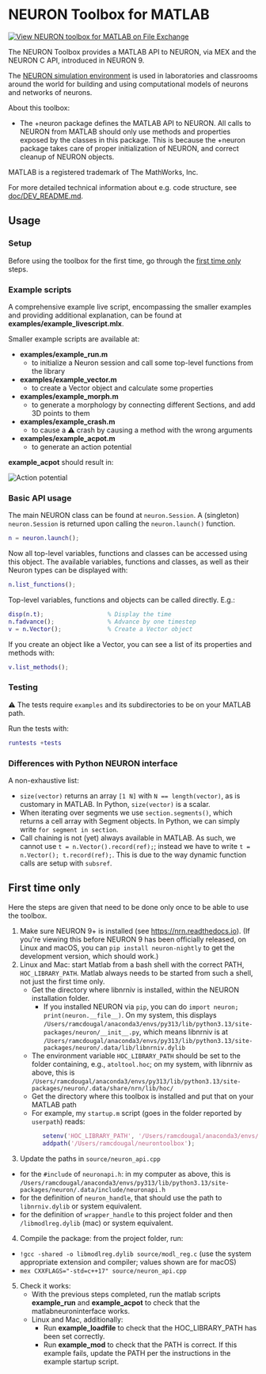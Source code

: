 # NEURON Toolbox for MATLAB
[![View NEURON toolbox for MATLAB on File Exchange](https://www.mathworks.com/matlabcentral/images/matlab-file-exchange.svg)](https://www.mathworks.com/matlabcentral/fileexchange/135842-neuron-toolbox-for-matlab)

The NEURON Toolbox provides a MATLAB API to NEURON, via MEX and the NEURON C API, introduced in NEURON 9.

The [NEURON simulation environment](https://nrn.readthedocs.io/) is used
in laboratories and classrooms around the world for building and using
computational models of neurons and networks of neurons.

About this toolbox:

- The +neuron package defines the MATLAB API to NEURON. All calls to
  NEURON from MATLAB should only use methods and properties exposed by
  the classes in this package.
  This is because the +neuron package takes care of proper initialization
  of NEURON, and correct cleanup of NEURON objects.


MATLAB is a registered trademark of The MathWorks, Inc.

For more detailed technical information about e.g. code structure, see [doc/DEV_README.md](doc/DEV_README.md).

## Usage

### Setup

Before using the toolbox for the first time, go through the [first time only](#first-time) steps.

### Example scripts

A comprehensive example live script, encompassing the smaller examples and providing additional explanation, can be found at **examples/example_livescript.mlx**.

Smaller example scripts are available at:
- **examples/example_run.m**
    - to initialize a Neuron session and call some top-level functions from the library
- **examples/example_vector.m**
    - to create a Vector object and calculate some properties
- **examples/example_morph.m**
    - to generate a morphology by connecting different Sections, and add 3D points to them
- **examples/example_crash.m**
    - to cause a :warning: crash by causing a method with the wrong arguments
- **examples/example_acpot.m**
    - to generate an action potential

**example_acpot** should result in:

![Action potential](doc/acpot.jpg)

### Basic API usage

The main NEURON class can be found at `neuron.Session`. A (singleton) 
`neuron.Session` is returned upon calling the `neuron.launch()` function.

```matlab
n = neuron.launch();
```

Now all top-level variables, functions and classes can be accessed
using this object. The available variables, functions and classes, as
well as their Neuron types can be displayed with:

```matlab
n.list_functions();
```

Top-level variables, functions and objects can be called directly. E.g.:

```matlab
disp(n.t);                  % Display the time
n.fadvance();               % Advance by one timestep
v = n.Vector();             % Create a Vector object
```

If you create an object like a Vector, you can see a list of its
properties and methods with:

```matlab
v.list_methods();
```

### Testing

:warning: The tests require `examples` and its subdirectories to be on your MATLAB path.

Run the tests with:

```matlab
runtests +tests
```

### Differences with Python NEURON interface

A non-exhaustive list:
- `size(vector)` returns  an array `[1 N]` with `N == length(vector)`, 
  as is customary in MATLAB. In Python, `size(vector)` is a scalar.
- When iterating over segments we use `section.segments()`, which returns
  a cell array with Segment objects. In Python, we can simply write 
  `for segment in section`.
- Call chaining is not (yet) always available in MATLAB. As such, we cannot
  use `t = n.Vector().record(ref);`; instead we have to write
  `t = n.Vector(); t.record(ref);`. This is due to the way dynamic function
  calls are setup with `subsref`.

<a id="first-time"></a>
## First time only

Here the steps are given that need to be done only once to be able to use the toolbox.

1. Make sure NEURON 9+ is installed (see https://nrn.readthedocs.io). (If you're viewing this before NEURON 9 has been officially released, on Linux and macOS, you can `pip install neuron-nightly` to get the development version, which should work.)
2. Linux and Mac: start Matlab from a bash shell with the correct PATH, `HOC_LIBRARY_PATH`. Matlab always needs to be started from such a shell, not just the first time only.
   - Get the directory where libnrniv is installed, within the NEURON installation folder.
     - If you installed NEURON via `pip`, you can do `import neuron; print(neuron.__file__)`. On my system, this displays `/Users/ramcdougal/anaconda3/envs/py313/lib/python3.13/site-packages/neuron/__init__.py`, which means libnrniv is at `/Users/ramcdougal/anaconda3/envs/py313/lib/python3.13/site-packages/neuron/.data/lib/libnrniv.dylib`
   - The environment variable `HOC_LIBRARY_PATH` should be set to the folder containing, e.g., `atoltool.hoc`; on my system, with libnrniv as above, this is `/Users/ramcdougal/anaconda3/envs/py313/lib/python3.13/site-packages/neuron/.data/share/nrn/lib/hoc/`
   - Get the directory where this toolbox is installed and put that on your MATLAB path
   - For example, my `startup.m` script (goes in the folder reported by `userpath`) reads:
     ```matlab
        setenv('HOC_LIBRARY_PATH', '/Users/ramcdougal/anaconda3/envs/py313/lib/python3.13/site-packages/neuron/.data/share/nrn/lib/hoc/');
        addpath('/Users/ramcdougal/neurontoolbox');
     ```
3. Update the paths in `source/neuron_api.cpp`
  - for the `#include` of `neuronapi.h`: in my computer as above, this is `/Users/ramcdougal/anaconda3/envs/py313/lib/python3.13/site-packages/neuron/.data/include/neuronapi.h`
  - for the definition of `neuron_handle`, that should use the path to `libnrniv.dylib` or system equivalent.
  - for the definition of `wrapper_handle` to this project folder and then `/libmodlreg.dylib` (mac) or system equivalent.
4. Compile the package: from the project folder, run:
  - `!gcc -shared -o libmodlreg.dylib source/modl_reg.c` (use the system appropriate extension and compiler; values shown are for macOS)
  - `mex CXXFLAGS="-std=c++17" source/neuron_api.cpp`
5. Check it works:
   - With the previous steps completed, run the matlab scripts **example_run** and **example_acpot** to check that the matlabneuroninterface works.
   - Linux and Mac, additionally: 
      - Run **example_loadfile** to check that the HOC_LIBRARY_PATH has been set correctly.
      - Run **example_mod** to check that the PATH is correct. If this example fails, update the PATH per the instructions in the example startup script.

